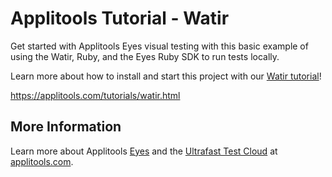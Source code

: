 # Applitools Tutorial - Watir

Get started with Applitools Eyes visual testing with this basic example of using the Watir, Ruby, and the Eyes Ruby SDK to run tests locally.

Learn more about how to install and start this project with our [Watir tutorial](https://applitools.com/tutorials/watir.html)!

<https://applitools.com/tutorials/watir.html>

## More Information

Learn more about Applitools [Eyes](https://info.applitools.com/ucY77) and the [Ultrafast Test Cloud](https://info.applitools.com/ucY78) at [applitools.com](https://info.applitools.com/ucY76).
